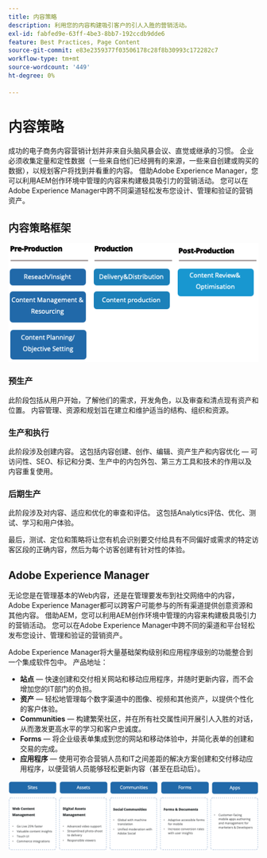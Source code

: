 ```yaml
---
title: 内容策略
description: 利用您的内容构建吸引客户的引人入胜的营销活动。
exl-id: fabfed9e-63ff-4be3-8bb7-192ccdb9dde6
feature: Best Practices, Page Content
source-git-commit: e83e2359377f03506178c28f8b30993c172282c7
workflow-type: tm+mt
source-wordcount: '449'
ht-degree: 0%

---
```


# 内容策略

成功的电子商务内容营销计划并非来自头脑风暴会议、直觉或继承的习惯。 企业必须收集定量和定性数据（一些来自他们已经拥有的来源，一些来自创建或购买的数据），以规划客户将找到并看重的内容。 借助Adobe Experience Manager，您可以利用AEM创作环境中管理的内容来构建极具吸引力的营销活动。 您可以在Adobe Experience Manager中跨不同渠道轻松发布您设计、管理和验证的营销资产。

## 内容策略框架

![内容策略框架图](../../assets/playbooks/content-strategy-framework.png)

### 预生产

此阶段包括从用户开始，了解他们的需求，开发角色，以及审查和清点现有资产和位置。 内容管理、资源和规划旨在建立和维护适当的结构、组织和资源。

### 生产和执行

此阶段涉及创建内容。 这包括内容创建、创作、编辑、资产生产和内容优化 — 可访问性、SEO、标记和分类、生产中的内包外包、第三方工具和技术的作用以及内容重复使用。

### 后期生产

此阶段涉及对内容、适应和优化的审查和评估。 这包括Analytics评估、优化、测试、学习和用户体验。

最后，测试、定位和策略将让您有机会识别要交付给具有不同偏好或需求的特定访客区段的正确内容，然后为每个访客创建有针对性的体验。

## Adobe Experience Manager

无论您是在管理基本的Web内容，还是在管理要发布到社交网络中的内容，Adobe Experience Manager都可以跨客户可能参与的所有渠道提供创意资源和其他内容。 借助AEM，您可以利用AEM创作环境中管理的内容来构建极具吸引力的营销活动。 您可以在Adobe Experience Manager中跨不同的渠道和平台轻松发布您设计、管理和验证的营销资产。

Adobe Experience Manager将大量基础架构级别和应用程序级别的功能整合到一个集成软件包中。 产品地址：

- **站点** — 快速创建和交付相关网站和移动应用程序，并随时更新内容，而不会增加您的IT部门的负担。
- **资产** — 轻松地管理每个数字渠道中的图像、视频和其他资产，以提供个性化的客户体验。
- **Communities** — 构建繁荣社区，并在所有社交属性间开展引人入胜的对话，从而激发更高水平的学习和客户忠诚度。
- **Forms** — 将企业级表单集成到您的网站和移动体验中，并简化表单的创建和交易的完成。
- **应用程序** — 使用可弥合营销人员和IT之间差距的解决方案创建和交付移动应用程序，以便营销人员能够轻松更新内容（甚至在启动后）。

![内容策略框架图](../../assets/playbooks/content-strategy-framework2.png)
